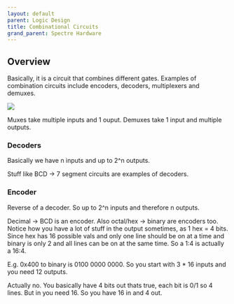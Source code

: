 ```yaml
---
layout: default
parent: Logic Design
title: Combinational Circuits
grand_parent: Spectre Hardware
---
```


## Overview

Basically, it is a circuit that combines different gates. Examples of combination circuits include encoders, decoders, multiplexers and demuxes.

![](/assets/img/combinational_circuit_blockdiagram.jpg)

Muxes take multiple inputs and 1 ouput. Demuxes take 1 input and multiple outputs.

### Decoders

Basically we have n inputs and up to 2^n outputs.

Stuff like BCD -> 7 segment circuits are examples of decoders.

### Encoder

Reverse of a decoder. So up to 2^n inputs and therefore n outputs.

Decimal -> BCD is an encoder. Also octal/hex -> binary are encoders too. Notice how you have a lot of stuff in the output sometimes, as 1 hex = 4 bits. Since hex has 16 possible vals and only one line should be on at a time and binary is only 2 and all lines can be on at the same time. So a 1:4 is actually a 16:4.

E.g. 0x400 to binary is 0100 0000 0000. So you start with 3 * 16 inputs and you need 12 outputs.

Actually no. You basically have 4 bits out thats true, each bit is 0/1 so 4 lines. But in you need 16. So you have 16 in and 4 out.
